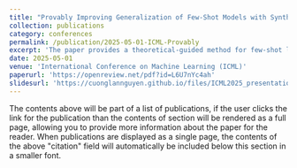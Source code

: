 ```yaml
---
title: "Provably Improving Generalization of Few-Shot Models with Synthetic Data"
collection: publications
category: conferences
permalink: /publication/2025-05-01-ICML-Provably
excerpt: 'The paper provides a theoretical-guided method for few-shot learning.'
date: 2025-05-01
venue: 'International Conference on Machine Learning (ICML)'
paperurl: 'https://openreview.net/pdf?id=L6U7nYc4ah'
slidesurl: 'https://cuonglannguyen.github.io/files/ICML2025_presentation'
---
```


The contents above will be part of a list of publications, if the user clicks the link for the publication than the contents of section will be rendered as a full page, allowing you to provide more information about the paper for the reader. When publications are displayed as a single page, the contents of the above "citation" field will automatically be included below this section in a smaller font.
